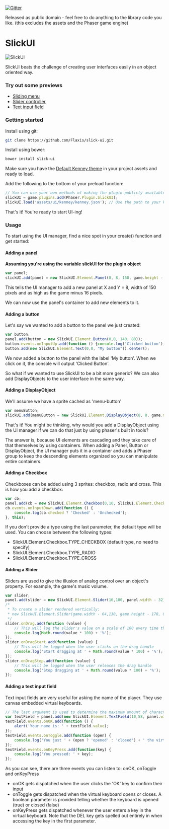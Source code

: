 [![Gitter](https://badges.gitter.im/slick-ui/Lobby.svg)](https://gitter.im/slick-ui/Lobby?utm_source=badge&utm_medium=badge&utm_campaign=pr-badge)

Released as public domain - feel free to do anything to the library code you like. (this excludes the assets and the Phaser game engine)

# SlickUI
![SlickUI](http://slick-ui.com/img/portfolio/thumbnails/1.jpg)

SlickUI beats the challenge of creating user interfaces easily in an object oriented way.

### Try out some previews
* [Sliding menu](http://slick-ui.com/preview/menu.html)
* [Slider controller](http://slick-ui.com/preview/slider.html)
* [Text input field](http://slick-ui.com/preview/text-field.html)

### Getting started
Install using git:
```sh
git clone https://github.com/Flaxis/slick-ui.git
```
Install using bower:
```sh
bower install slick-ui
```

Make sure you have the [Default Kenney theme] in your project assets and ready to load.

Add the following to the bottom of your preload function:
```javascript
// You can use your own methods of making the plugin publicly available. Setting it as a global variable is the easiest solution.
slickUI = game.plugins.add(Phaser.Plugin.SlickUI);
slickUI.load('assets/ui/kenney/kenney.json'); // Use the path to your kenney.json. This is the file that defines your theme.
```

That's it! You're ready to start UI-ing!

### Usage

To start using the UI manager, find a nice spot in your create() function and get started:

#### Adding a panel
**Assuming you're using the variable slickUI for the plugin object**

```javascript
var panel;
slickUI.add(panel = new SlickUI.Element.Panel(8, 8, 150, game.height - 16));
```
This tells the UI manager to add a new panel at X and Y = 8, width of 150 pixels and as high as the game minus 16 pixels.

We can now use the panel's container to add new elements to it.

#### Adding a button
Let's say we wanted to add a button to the panel we just created:
```javascript
var button;
panel.add(button = new SlickUI.Element.Button(0,0, 140, 80));
button.events.onInputUp.add(function () {console.log('Clicked button');});
button.add(new SlickUI.Element.Text(0,0, "My button")).center();
```
We now added a button to the panel with the label 'My button'. When we click on it, the console will output 'Clicked Button'.

So what if we wanted to use SlickUI to be a bit more generic? We can also add DisplayObjects to the user interface in the same way.

#### Adding a DisplayObject
We'll assume we have a sprite cached as 'menu-button'
```javascript
var menuButton;
slickUI.add(menuButton = new SlickUI.Element.DisplayObject(8, 8, game.make.sprite(0, 0, 'menu-button')));
```
That's it! You might be thinking, why would you add a DisplayObject using the UI manager if we can do that just by using phaser's built in tools?

The answer is, because UI elements are cascading and they take care of that themselves by using containers. When adding a Panel, Button or DisplayObject, the UI manager puts it in a container and adds a Phaser group to keep the descending elements organized so you can manipulate entire containers.

#### Adding a Checkbox
Checkboxes can be added using 3 sprites: checkbox, radio and cross. This is how you add a checkbox:
```javascript
var cb;
panel.add(cb = new SlickUI.Element.Checkbox(0,10, SlickUI.Element.Checkbox.TYPE_RADIO));
cb.events.onInputDown.add(function () {
    console.log(cb.checked ? 'Checked' : 'Unchecked');
}, this);
```
If you don't provide a type using the last parameter, the default type will be used. You can choose between the following types:
* SlickUI.Element.Checkbox.TYPE_CHECKBOX (default type, no need to specify)
* SlickUI.Element.Checkbox.TYPE_RADIO
* SlickUI.Element.Checkbox.TYPE_CROSS

#### Adding a Slider
Sliders are used to give the illusion of analog control over an object's property. For example, the game's music volume.
```javascript
var slider;
panel.add(slider = new SlickUI.Element.Slider(16,100, panel.width - 32));
/*
 * To create a slider rendered vertically:
 * new SlickUI.Element.Slider(game.width - 64,130, game.height - 178, 0.5, true); <- The last parameter indicates we want a vertical slider.
 */
slider.onDrag.add(function (value) {
    // This will log the slider's value on a scale of 100 every time the user moves the drag handle
    console.log(Math.round(value * 100) + '%');
});
slider.onDragStart.add(function (value) {
    // This will be logged when the user clicks on the drag handle
    console.log('Start dragging at ' + Math.round(value * 100) + '%');
});
slider.onDragStop.add(function (value) {
    // This will be logged when the user releases the drag handle
    console.log('Stop dragging at ' + Math.round(value * 100) + '%');
});
```

#### Adding a text input field
Text input fields are very useful for asking the name of the player. They use canvas embedded virtual keyboards.
```javascript
// The last argument is used to determine the maximum amount of characters the input field can have. Defaults to 7 if kept empty.
var textField = panel.add(new SlickUI.Element.TextField(10,58, panel.width - 20, 40, 7));
textField.events.onOK.add(function () {
    alert('Your name is: ' + textField.value);
});
textField.events.onToggle.add(function (open) {
    console.log('You just ' + (open ? 'opened' : 'closed') + ' the virtual keyboard');
});
textField.events.onKeyPress.add(function(key) {
    console.log('You pressed: ' + key);
});
```
As you can see, there are three events you can listen to: onOK, onToggle and onKeyPress
* onOK gets dispatched when the user clicks the 'OK' key to confirm their input
* onToggle gets dispatched when the virtual keyboard opens or closes. A boolean parameter is provided telling whether the keyboard is opened (true) or closed (false)
* onKeyPress gets dispatched whenever the user enters a key in the virtual keyboard. Note that the DEL key gets spelled out entirely in when accessing the key in the first parameter.

[Default Kenney theme]: <http://slick-ui.com/kenney-theme.zip>
